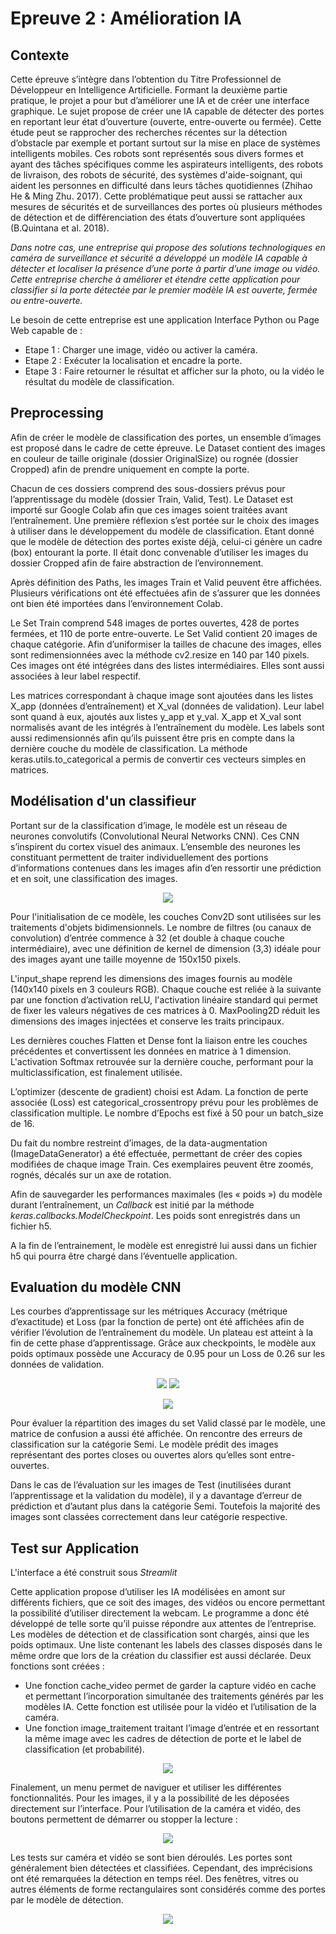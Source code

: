 # Epreuve 2 : Amélioration IA
## Contexte
Cette épreuve s’intègre dans l’obtention du Titre Professionnel de Développeur en Intelligence Artificielle. Formant la deuxième partie pratique, le projet a pour but d’améliorer une IA et de créer une interface graphique. Le sujet propose de créer une IA capable de détecter des portes en reportant leur état d’ouverture (ouverte, entre-ouverte ou fermée). Cette étude peut se rapprocher des recherches récentes sur la détection d’obstacle par exemple et portant surtout sur la mise en place de systèmes intelligents mobiles. Ces robots sont représentés sous divers formes et ayant des tâches spécifiques comme les aspirateurs intelligents, des robots de livraison, des robots de sécurité, des systèmes d'aide-soignant, qui aident les personnes en difficulté dans leurs tâches quotidiennes (Zhihao He & Ming Zhu. 2017). Cette problématique peut aussi se rattacher aux mesures de sécurités et de surveillances des portes où plusieurs méthodes de détection et de différenciation des états d’ouverture sont appliquées (B.Quintana et al. 2018).

*Dans notre cas, une entreprise qui propose des solutions technologiques en caméra de surveillance et sécurité a développé un modèle IA capable à détecter et localiser la présence d’une porte à partir d’une image ou vidéo. Cette entreprise cherche à améliorer et étendre cette application pour classifier si la porte détectée par le premier modèle IA est ouverte, fermée ou entre-ouverte.*

Le besoin de cette entreprise est une application Interface Python ou Page Web capable de : 

* Etape 1 : Charger une image, vidéo ou activer la caméra. 
* Etape 2 : Exécuter la localisation et encadre la porte. 
* Etape 3 : Faire retourner le résultat et afficher sur la photo, ou la vidéo le résultat du modèle de classification.

## Preprocessing
Afin de créer le modèle de classification des portes, un ensemble d’images est proposé dans le cadre de cette épreuve. Le Dataset contient des images en couleur de taille originale (dossier OriginalSize) ou rognée (dossier Cropped)  afin de prendre uniquement en compte la porte.

Chacun de ces dossiers comprend des sous-dossiers prévus pour l’apprentissage du modèle (dossier Train, Valid, Test). Le Dataset est importé sur Google Colab afin que ces images soient traitées avant l’entraînement. Une première réflexion s’est portée sur le choix des images à utiliser dans le développement du modèle de classification. Etant donné que le modèle de détection des portes existe déjà, celui-ci génère un cadre (box) entourant la porte. Il était donc convenable d’utiliser les images du dossier Cropped afin de faire abstraction de l’environnement.

Après définition des Paths, les images Train et Valid peuvent être affichées. Plusieurs vérifications ont été effectuées afin de s’assurer que les données ont bien été importées dans l’environnement Colab.

Le Set Train comprend 548 images de portes ouvertes, 428 de portes fermées, et 110 de porte entre-ouverte. Le Set Valid contient 20 images de chaque catégorie. Afin d’uniformiser la tailles de chacune des images, elles sont redimensionnées avec la méthode cv2.resize en 140 par 140 pixels. Ces images ont été intégrées dans des listes intermédiaires. Elles sont aussi associées à leur label respectif.

Les matrices correspondant à chaque image sont ajoutées dans les listes X_app (données d’entraînement) et X_val (données de validation). Leur label sont quand à eux, ajoutés aux listes y_app et y_val. X_app et X_val sont normalisés avant de les intégrés à l’entraînement du modèle. Les labels sont aussi redimensionnés afin qu’ils puissent être pris en compte dans la dernière couche du modèle de classification. La méthode keras.utils.to_categorical a permis de convertir ces vecteurs simples en matrices. 

## Modélisation d'un classifieur
Portant sur de la classification d’image, le modèle est un réseau de neurones convolutifs (Convolutional Neural Networks CNN). Ces CNN s’inspirent du cortex visuel des animaux. L’ensemble des neurones les constituant permettent de traiter individuellement des portions d’informations contenues dans les images afin d’en ressortir une prédiction et en soit, une classification des images.

<p align="center">
  <img src="Figures/Schema_1.png" />
</p>

Pour l'initialisation de ce modèle, les couches Conv2D sont utilisées sur les traitements d'objets bidimensionnels. Le nombre de filtres (ou canaux de convolution) d’entrée commence à 32 (et double à chaque couche intermédiaire), avec une définition de kernel de dimension (3,3) idéale pour des images ayant une taille moyenne de 150x150 pixels.

L'input_shape reprend les dimensions des images fournis au modèle (140x140 pixels en 3 couleurs RGB). Chaque couche est reliée à la suivante par une fonction d’activation reLU, l'activation linéaire standard qui permet de fixer les valeurs négatives de ces matrices à 0. MaxPooling2D réduit les dimensions des images injectées et conserve les traits principaux.

Les dernières couches Flatten et Dense font la liaison entre les couches précédentes et convertissent les données en matrice à 1 dimension. L'activation Softmax retrouvée sur la dernière couche, performant pour la multiclassification, est finalement utilisée.

L’optimizer (descente de gradient) choisi est Adam. La fonction de perte associée (Loss) est categorical_crossentropy prévu pour les problèmes de classification multiple. Le nombre d’Epochs est fixé à 50 pour un batch_size de 16.

Du fait du nombre restreint d’images, de la data-augmentation (ImageDataGenerator) a été effectuée, permettant de créer des copies modifiées de chaque image Train. Ces exemplaires peuvent être zoomés, rognés, décalés sur un axe de rotation.

Afin de sauvegarder les performances maximales (les « poids ») du modèle durant l’entraînement, un *Callback* est initié par la méthode *keras.callbacks.ModelCheckpoint*. Les poids sont enregistrés dans un fichier h5.

A la fin de l’entrainement, le modèle est enregistré lui aussi dans un fichier h5 qui pourra être chargé dans l’éventuelle application. 

## Evaluation du modèle CNN
Les courbes d’apprentissage sur les métriques Accuracy (métrique d’exactitude) et Loss (par la fonction de perte) ont été affichées afin de vérifier l’évolution de l’entraînement du modèle. Un plateau est atteint à la fin de cette phase d’apprentissage. Grâce aux checkpoints, le modèle aux poids optimaux possède une Accuracy de 0.95 pour un Loss de 0.26 sur les données de validation.

<p align="center">
  <img src="Figures/accuracyr4.png" />
  <img src="Figures/lossr4.png" />
</p>
<p align="center">
  <img src="Figures/Résultats_1.png" />
</p>

Pour évaluer la répartition des images du set Valid classé par le modèle, une matrice de confusion a aussi été affichée. On rencontre des erreurs de classification sur la catégorie Semi. Le modèle prédit des images représentant des portes closes ou ouvertes alors qu’elles sont entre-ouvertes.

Dans le cas de l’évaluation sur les images de Test (inutilisées durant l’apprentissage et la validation du modèle), il y a davantage d’erreur de prédiction et d’autant plus dans la catégorie Semi. Toutefois la majorité des images sont classées correctement dans leur catégorie respective.

## Test sur Application
L'interface a été construit sous *Streamlit*

Cette application propose d’utiliser les IA modélisées en amont sur différents fichiers, que ce soit des images, des vidéos ou encore permettant la possibilité d’utiliser directement la webcam. Le programme a donc été développé de telle sorte qu’il puisse répondre aux attentes de l’entreprise.
Les modèles de détection et de classification sont chargés, ainsi que les poids optimaux. Une liste contenant les labels des classes disposés dans le même ordre que lors de la création du classifier est aussi déclarée.
Deux fonctions sont créées :

* Une fonction cache_video permet de garder la capture vidéo en cache et permettant l’incorporation simultanée des traitements générés par les modèles IA. Cette fonction est utilisée pour la vidéo et l’utilisation de la caméra.
* Une fonction image_traitement traitant l’image d’entrée et en ressortant la même image avec les cadres de détection de porte et le label de classification (et probabilité).

<p align="center">
  <img src="Figures/Presentation.png" />
</p>

Finalement, un menu permet de naviguer et utiliser les différentes fonctionnalités. Pour les images, il y a la possibilité de les déposées directement sur l’interface. Pour l’utilisation de la caméra et vidéo, des boutons permettent de démarrer ou stopper la lecture :

<p align="center">
  <img src="Figures/Résultats_2.png" />
</p>

Les tests sur caméra et vidéo se sont bien déroulés. Les portes sont généralement bien détectées et classifiées.  Cependant,  des imprécisions ont été remarquées la détection en temps réel. Des fenêtres, vitres ou autres éléments de forme rectangulaires sont considérés comme des portes par le modèle de détection.

<p align="center">
  <img src="Figures/Résultats_3.png" />
</p>




